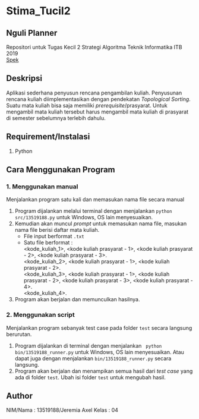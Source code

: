 # Stima_Tucil2
## Nguli Planner
Repositori untuk Tugas Kecil 2 Strategi Algoritma Teknik Informatika ITB 2019\
[Spek](https://informatika.stei.itb.ac.id/~rinaldi.munir/Stmik/2020-2021/Tugas-Kecil-2-(2021).pdf)

## Deskripsi
Aplikasi sederhana penyusun rencana pengambilan kuliah. Penyusunan rencana kuliah diimplementasikan dengan pendekatan _Topological Sorting_.
Suatu mata kuliah bisa saja memiliki _prerequisite_/prasyarat. Untuk mengambil mata kuliah tersebut harus mengambil mata kuliah di prasyarat di semester sebelumnya terlebih dahulu.

## Requirement/Instalasi
1. Python

## Cara Menggunakan Program
### 1. Menggunakan manual
Menjalankan program satu kali dan memasukan nama file secara manual
1. Program dijalankan melalui terminal dengan menjalankan ```python src/13519188.py``` untuk Windows, OS lain menyesuaikan.
2. Kemudian akan muncul _prompt_ untuk memasukan nama file, masukan nama file berisi daftar mata kuliah.
    - File input berformat ```.txt```
    - Satu file berformat :\
      <kode_kuliah_1>, <kode kuliah prasyarat - 1>, <kode kuliah prasyarat - 2>, <kode kuliah prasyarat - 3>.\
      <kode_kuliah_2>, <kode kuliah prasyarat - 1>, <kode kuliah prasyarat - 2>.\
      <kode_kuliah_3>, <kode kuliah prasyarat - 1>, <kode kuliah prasyarat - 2>, <kode kuliah prasyarat - 3>, <kode kuliah prasyarat - 4>.\
      <kode_kuliah_4>.
3. Program akan berjalan dan memunculkan hasilnya.

### 2. Menggunakan script
Menjalankan program sebanyak test case pada folder `test` secara langsung berurutan.
1. Program dijalankan di terminal dengan menjalankan ``` python bin/13519188_runner.py``` untuk Windows, OS lain menyesuaikan. Atau dapat juga dengan menjalankan `bin/13519188_runner.py` secara langsung.
2. Program akan berjalan dan menampikan semua hasil dari _test case_ yang ada di folder `test`. Ubah isi folder `test` untuk mengubah hasil.

## Author
NIM/Nama : 13519188/Jeremia Axel
Kelas : 04
